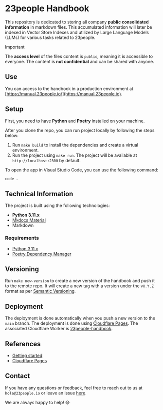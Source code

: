 # 23people Handbook

This repository is dedicated to storing all company **public consolidated information** in markdown files. This accumulated information will later be indexed in Vector Store Indexes and utilized by Large Language Models (LLMs) for various tasks related to 23people.

> [!IMPORTANT]
> The **access level** of the files content is `public`, meaning it is accessible to everyone. The content is **not confidential** and can be shared with anyone.

## Use

You can access to the handbook in a production environment at [https://manual.23people.io/](https://manual.23people.io).

## Setup

First, you need to have **Python** and **[Poetry](https://python-poetry.org/)** installed on your machine.

After you clone the repo, you can run project locally by following the steps below:

1. Run `make build` to install the dependencies and create a virtual environment.
2. Run the project using `make run`. The project will be available at `http://localhost:2300` by default.

To open the app in Visual Studio Code, you can use the following command:

```bash
code .
```

## Technical Information

The project is built using the following technologies:

- **Python 3.11.x**
- [Mkdocs Material](https://squidfunk.github.io/mkdocs-material/)
- Markdown

### Requirements

- [Python 3.11.x](https://www.python.org/)
- [Poetry Dependency Manager](https://python-poetry.org/)
  
## Versioning

Run `make new-version` to create a new version of the handbook and push it to the remote repo. It will create a new tag with a version under the `vX.Y.Z` format as per [Semantic Versioning](https://semver.org/).

## Deployment

The deployment is done automatically when you push a new version to the `main` branch. The deployment is done using [Cloudflare Pages](https://pages.cloudflare.com/). The associated Cloudflare Worker is [23people-handbook](https://dash.cloudflare.com/a49f23d59d1f5dc6b2a238d6f4a16ed4/pages/view/23people-handbook).

## References

- [Getting started](https://squidfunk.github.io/mkdocs-material/getting-started/)
- [Cloudflare Pages](https://pages.cloudflare.com/)

## Contact

If you have any questions or feedback, feel free to reach out to us at `hola@23people.io` or leave an issue [here](https://github.com/23people-io/23people-handbook/issues).

We are always happy to help! :smile:
